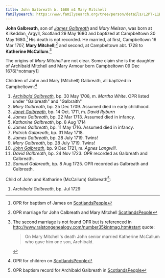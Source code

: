 ```yaml
---
title: John Galbreath b. 1680 m1 Mary Mitchell
familysearch: https://www.familysearch.org/tree/person/details/L2PT-L1B
---
```

**John Galbreath**, son of [*James Galbreath*](galbreath-james-1659.md) and *Mary Nielson*, was born at Kilkeddan, Argyll, Scotland 29 May 1680 and baptized at Campbeltown 30 May 1680.[^birth] His death is not recorded. He married, at first, Campbeltown 16 Mar 1707, **Mary Mitchell**;[^marriage1] and second, at Campbeltown abt. 1728 to **Katherine McCallum**.[^marriage2]

The origins of *Mary Mitchell* are not clear.  Some claim she is the daughter of Archibald Mitchell and Mary Armour born Campbeltown 09 Dec 1676[^notmary1]

Children of John and Mary (Mitchell) Galbreath, all baptized in Campbeltown:[^children1]

1. [*Archibald Galbreath*](galbreath-archibald-1708.md), bp. 30 May 1708, m. *Martha White*. OPR listed under "Galbreath" and "Galbraith"
2. *Mary Galbreath*, bp. 25 Dec 1709. Assumed died in early childhood.
3. [*Janet Galbreath*](galbreath-janet-1711.md), bp. 14 Oct. 1711, m. *David Ryburn*
4. *James Galbreath*, bp. 22 Mar 1713. Assumed died in infancy.
5. *Katharine Galbreath*, bp. 8 Aug 1714
6. *James Galbreath*, bp. 11 May 1716. Assumed died in infancy.
7. *Patrick Galbreath*, bp. 31 May 1718.
8. *James Galbreath*, bp. 28 July 1719. Twins!
9. *Mary Galbreath*, bp. 28 July 1719. Twins!
10. [*John Galbreath*](galbreath-john-1721.md), bp. 9 Dec 1721, m. *Agnes Langwill*.
11. *David Galbreath*, bp. 24 Nov 1723. OPR recorded as Galbreath and Calbreath.
12. *Samuel Galbreath*, bp. 8 Aug 1725. OPR recorded as Galbreath and Calbreath.

Child of John and Katharine (McCallum) Galbreath[^children2]:

1. *Archibald Galbreath*, bp. Jul 1729

[^birth]: OPR for baptism of James on [ScotlandsPeople](https://www.scotlandspeople.gov.uk/record-results?search_type=people&event=%28B%20OR%20C%20OR%20S%29&record_type%5B0%5D=opr_births&church_type=Old%20Parish%20Registers&dl_cat=church&dl_rec=church-births-baptisms&surname=galbreath&surname_so=exact&forename=john&forename_so=starts&from_year=1680&to_year=1680&county=ARGYLL&record=Church%20of%20Scotland%20%28old%20parish%20registers%29%20Roman%20Catholic%20Church%20Other%20churches&rd_real_name%5B0%5D=CAMPBELTOWN%20%28LANDWARD%29%20OR%20CAMPBELTOWN%20%28BURGH%29%20OR%20CAMPBELTOWN&rd_display_name%5B0%5D=CAMPBELTOWN%20%28LANDWARD%29%7CCAMPBELTOWN%20%28BURGH%29%7CCAMPBELTOWN_CAMPBELTOWN&rd_label%5B0%5D=CAMPBELTOWN&rd_name%5B0%5D=CAMPBELTOWN%20%2ALANDWARD%2A%20OR%20CAMPBELTOWN%20%2ABURGH%2A%20OR%20CAMPBELTOWN&sid=86128715)

[^marriage1]: OPR marriage for John Calbreath and Mary Mitchell [ScotlandsPeople](https://www.scotlandspeople.gov.uk/record-results?search_type=people&event=M&record_type%5B0%5D=opr_marriages&church_type=Old%20Parish%20Registers&dl_cat=church&dl_rec=church-banns-marriages&surname=galbreath&surname_so=fuzzy&forename=john&forename_so=starts&sex=M&spouse_name_so=exact&from_year=1707&to_year=1707&record=Church%20of%20Scotland%20%28old%20parish%20registers%29%20Roman%20Catholic%20Church%20Other%20churches&sid=86128716)

[^marriage2]: The second marriage is not found OPR but is referenced in http://www.ralstongenealogy.com/number35kintmag.htm#start quote:
    > On Mary Mitchell's death John senior married 
    > Katherine McCallum who gave him one son, Archibald.

[^children1]: OPR for children on [ScotlandsPeople][1]

[^children2]:  OPR baptism record for Archibald Galbreath in [ScotlandsPeople](https://www.scotlandspeople.gov.uk/record-results?search_type=people&event=%28B%20OR%20C%20OR%20S%29&record_type%5B0%5D=opr_births&church_type=Old%20Parish%20Registers&dl_cat=church&dl_rec=church-births-baptisms&surname=galbreath&surname_so=starts&forename=archibald&forename_so=starts&sex=M&from_year=1729&to_year=1729&parent_names=galbreath&parent_names_so=exact&parent_name_two=McCallum&parent_name_two_so=exact&record=Church%20of%20Scotland%20%28old%20parish%20registers%29%20Roman%20Catholic%20Church%20Other%20churches)

[1]: https://www.scotlandspeople.gov.uk/record-results?search_type=people&event=%28B%20OR%20C%20OR%20S%29&record_type%5B0%5D=opr_births&church_type=Old%20Parish%20Registers&dl_cat=church&dl_rec=church-births-baptisms&surname=galbreath&surname_so=fuzzy&forename_so=starts&from_year=1700&to_year=1730&parent_names=galbreath&parent_names_so=fuzzy&parent_name_two=mitchell&parent_name_two_so=exact&county=ARGYLL&record=Church%20of%20Scotland%20%28old%20parish%20registers%29%20Roman%20Catholic%20Church%20Other%20churches&rd_real_name%5B0%5D=CAMPBELTOWN%20%28LANDWARD%29%20OR%20CAMPBELTOWN%20%28BURGH%29%20OR%20CAMPBELTOWN&rd_display_name%5B0%5D=CAMPBELTOWN%20%28LANDWARD%29%7CCAMPBELTOWN%20%28BURGH%29%7CCAMPBELTOWN_CAMPBELTOWN&rd_label%5B0%5D=CAMPBELTOWN&rd_name%5B0%5D=CAMPBELTOWN%20%2ALANDWARD%2A%20OR%20CAMPBELTOWN%20%2ABURGH%2A%20OR%20CAMPBELTOWN&sort=asc&order=Date&field=year&sid=86134667


[^notmary]: Record of OPR baptism on [ScotlandsPeople](https://www.scotlandspeople.gov.uk/record-results?search_type=people&event=%28B%20OR%20C%20OR%20S%29&record_type%5B0%5D=opr_births&church_type=Old%20Parish%20Registers&dl_cat=church&dl_rec=church-births-baptisms&surname=mitchell&surname_so=exact&forename=mary&forename_so=exact&sex=F&from_year=1676&to_year=1676&parent_names=mitchell&parent_names_so=fuzzy&parent_name_two=armour&parent_name_two_so=fuzzy&record=Church%20of%20Scotland%20%28old%20parish%20registers%29%20Roman%20Catholic%20Church%20Other%20churches)
